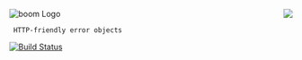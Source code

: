 <a href="https://github.com/spumko"><img src="https://raw.github.com/spumko/spumko/master/images/from.png" align="right" /></a>
![boom Logo](https://raw.github.com/spumko/boom/master/images/boom.png)

     HTTP-friendly error objects

[![Build Status](https://secure.travis-ci.org/spumko/boom.png)](http://travis-ci.org/spumko/boom)
